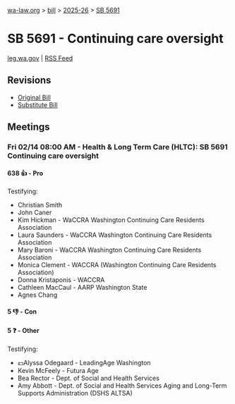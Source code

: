 [wa-law.org](/) > [bill](/bill/) > [2025-26](/bill/2025-26/) > [SB 5691](/bill/2025-26/sb/5691/)

# SB 5691 - Continuing care oversight
[leg.wa.gov](https://app.leg.wa.gov/billsummary?BillNumber=5691&Year=2025&Initiative=false) | [RSS Feed](./rss.xml)

## Revisions
* [Original Bill](1/)
* [Substitute Bill](S/)

## Meetings
### Fri 02/14 08:00 AM - Health & Long Term Care (HLTC): SB 5691 Continuing care oversight
#### 638 👍 - Pro
Testifying:
* Christian Smith
* John Caner
* Kim Hickman - WaCCRA Washington Continuing Care Residents Association
* Laura Saunders - WaCCRA Washington Continuing Care Residents Association
* Mary Baroni - WaCCRA Washington Continuing Care Residents Association
* Monica Clement - WACCRA (Washington Continuing Care Residents Association)
* Donna Kristaponis - WACCRA
* Cathleen MacCaul - AARP Washington State
* Agnes Chang

#### 5 👎 - Con

#### 5 ❓ - Other
Testifying:
* 💵Alyssa Odegaard - LeadingAge Washington
* Kevin McFeely - Futura Age
* Bea Rector - Dept. of Social and Health Services
* Amy Abbott - Dept. of Social and Health Services Aging and Long-Term Supports Administration (DSHS ALTSA)
